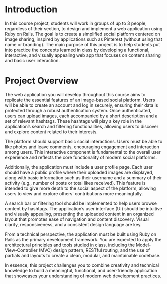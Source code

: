 # Introduction
In this course project, students will work in groups of up to 3 people, regardless of their section, to design and implement a web application using Ruby on Rails. The goal is to create a simplified social platform centered on image sharing, inspired by applications such as Pinterest (without using that name or branding). The main purpose of this project is to help students put into practice the concepts learned in class by developing a functional, interactive, and visually appealing web app that focuses on content sharing and basic user interaction.

# Project Overview
The web application you will develop throughout this course aims to replicate the essential features of an image-based social platform. Users will be able to create an account and log in securely, ensuring their data is protected through a robust authentication system. Once authenticated, users can upload images, each accompanied by a short description and a set of relevant hashtags. These hashtags will play a key role in the application’s search and filtering functionalities, allowing users to discover and explore content related to their interests.

The platform should support basic social interactions. Users must be able to like photos and leave comments, encouraging engagement and interaction among users. This interactive component is fundamental to the overall user experience and reflects the core functionality of modern social platforms.

Additionally, the application must include a user profile page. Each user should have a public profile where their uploaded images are displayed, along with basic information such as their username and a summary of their activity (e.g., number of posts or total likes received). This feature is intended to give more depth to the social aspect of the platform, allowing users to view and explore others' contributions more meaningfully.

A search bar or filtering tool should be implemented to help users browse content by hashtags. The application’s user interface (UI) should be intuitive and visually appealing, presenting the uploaded content in an organized layout that promotes ease of navigation and content discovery. Visual clarity, responsiveness, and a consistent design language are key.

From a technical perspective, the application must be built using Ruby on Rails as the primary development framework. You are expected to apply the architectural principles and tools studied in class, including the Model-View-Controller (MVC) design pattern, RESTful routing, and the use of partials and layouts to create a clean, modular, and maintainable codebase.

In essence, this project challenges you to combine creativity and technical knowledge to build a meaningful, functional, and user-friendly application that showcases your understanding of modern web development practices.

